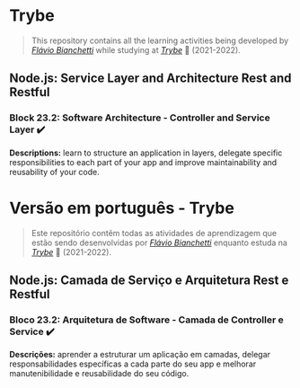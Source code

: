 # Trybe

> This repository contains all the learning activities being developed by _[Flávio Bianchetti](https://www.linkedin.com/in/flaviobianchetti/)_ while studying at _[Trybe](https://www.betrybe.com/)_ :rocket: (2021-2022).

## Node.js: Service Layer and Architecture Rest and Restful


### Block 23.2: Software Architecture - Controller and Service Layer :heavy_check_mark:

**Descriptions:** learn to structure an application in layers, delegate specific responsibilities to each part of your app and improve maintainability and reusability of your code.

# Versão em português - Trybe

> Este repositório contêm todas as atividades de aprendizagem que estão sendo desenvolvidas por  _[Flávio Bianchetti](https://www.linkedin.com/in/flaviobianchetti/)_ enquanto estuda na _[Trybe](https://www.betrybe.com/)_ :rocket: (2021-2022).

## Node.js: Camada de Serviço e Arquitetura Rest e Restful


### Bloco 23.2: Arquitetura de Software - Camada de Controller e Service :heavy_check_mark:

**Descrições:** aprender a estruturar um aplicação em camadas, delegar responsabilidades específicas a cada parte do seu app e melhorar manutenibilidade e reusabilidade do seu código.